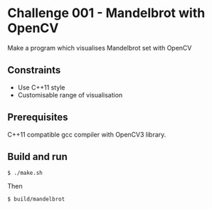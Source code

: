 # Challenge 001 - Mandelbrot with OpenCV

Make a program which visualises Mandelbrot set with OpenCV

## Constraints

- Use C++11 style
- Customisable range of visualisation

## Prerequisites

C++11 compatible gcc compiler with OpenCV3 library.

## Build and run

```
$ ./make.sh
```

Then

```
$ build/mandelbrot
```

